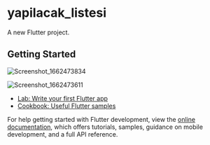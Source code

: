# yapilacak_listesi

A new Flutter project.

## Getting Started
![Screenshot_1662473834](https://user-images.githubusercontent.com/44321619/188659469-58b0999d-8889-43de-aeee-4ec97b7adaec.png)


![Screenshot_1662473611](https://user-images.githubusercontent.com/44321619/188659496-13260ff0-a3bb-47a4-9424-e64e22369133.png)

- [Lab: Write your first Flutter app](https://docs.flutter.dev/get-started/codelab)
- [Cookbook: Useful Flutter samples](https://docs.flutter.dev/cookbook)

For help getting started with Flutter development, view the
[online documentation](https://docs.flutter.dev/), which offers tutorials,
samples, guidance on mobile development, and a full API reference.
